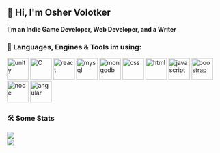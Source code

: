 ## :wave:	 Hi, I'm Osher Volotker 
**I'm an Indie Game Developer, Web Developer, and a Writer**
<br>

### :file_folder: Languages, Engines & Tools im using:
<div>
<img src="https://i.ibb.co/TPjXLRy/unity.png" alt="unity" width="50" height="50">
<img src="https://i.ibb.co/fvShLtC/C.jpg" alt="C" width="50" height="50">
<img src="https://i.ibb.co/BjRpg26/react.jpg" alt="react" width="50" height="50">
<img src="https://i.ibb.co/wrm8NwP/mysql.png" alt="mysql" width="50" height="50">
<img src="https://i.ibb.co/p4t3Y0z/mongodb.png" alt="mongodb" width="50" height="50">
<img src="https://i.ibb.co/kSTDkL7/css.jpg" alt="css" width="50" height="50">
<img src="https://i.ibb.co/25yVT5G/html.png" alt="html" width="50" height="50">
<img src="https://i.ibb.co/VSysW28/javascript.jpg" alt="javascript" width="50" height="50">
<img src="https://i.ibb.co/qrmrXbj/boostrap.png" alt="boostrap" width="50" height="50">
<img src="https://i.ibb.co/k0LXkkZ/node.jpg" alt="node" width="50" height="50">
<img src="https://i.ibb.co/8jjkVDc/angular.png" alt="angular" width="50" height="50">
  
</div>


### :hammer_and_wrench:	 Some Stats
![](https://komarev.com/ghpvc/?username=dom956&color=green)
<br>
<img src="https://github-readme-stats.vercel.app/api/top-langs?username=dom956&layout=compact"/>

